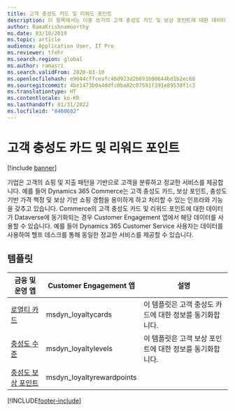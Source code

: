 ```yaml
---
title: 고객 충성도 카드 및 리워드 포인트
description: 이 항목에서는 이중 쓰기의 고객 충성도 카드 및 보상 포인트에 대한 데이터 통합에 대해 설명합니다.
author: RamaKrishnamoorthy
ms.date: 03/10/2019
ms.topic: article
audience: Application User, IT Pro
ms.reviewer: tfehr
ms.search.region: global
ms.author: ramasri
ms.search.validFrom: 2020-03-10
ms.openlocfilehash: e9044cffceafc46d923d2b693b00644bd1b2ec60
ms.sourcegitcommit: 4be1473b0a4ddfc0ba82c07591f391e89538f1c3
ms.translationtype: HT
ms.contentlocale: ko-KR
ms.lasthandoff: 01/31/2022
ms.locfileid: "8460682"
---
```

# <a name="customer-loyalty-cards-and-reward-points"></a>고객 충성도 카드 및 리워드 포인트

[!include [banner](../../includes/banner.md)]



기업은 고객의 쇼핑 및 지출 패턴을 기반으로 고객을 분류하고 정교한 서비스를 제공합니다. 예를 들어 Dynamics 365 Commerce는 고객 충성도 카드, 보상 포인트, 충성도 기반 가격 책정 및 보상 기반 쇼핑 경험을 용이하게 하고 처리할 수 있는 인프라와 기능을 갖추고 있습니다. Commerce의 고객 충성도 카드 및 리워드 포인트에 대한 데이터가 Dataverse에 동기화되는 경우 Customer Engagement 앱에서 해당 데이터를 사용할 수 있습니다. 예를 들어 Dynamics 365 Customer Service 사용자는 데이터를 사용하여 헬프 데스크를 통해 동일한 정교한 서비스를 제공할 수 있습니다.

## <a name="templates"></a>템플릿

금융 및 운영 앱 | Customer Engagement 앱     | 설명
|-----------------------------|-----------------------------------|-------------|
[로열티 카드](mapping-reference.md#149) | msdyn_loyaltycards | 이 템플릿은 고객 충성도 카드에 대한 정보를 동기화합니다. |
[충성도 수준](mapping-reference.md#226) | msdyn_loyaltylevels | 이 템플릿은 고객 보상 포인트에 대한 정보를 동기화합니다. |
[충성도 보상 포인트](mapping-reference.md#150) | msdyn_loyaltyrewardpoints | |

[!INCLUDE[footer-include](../../../../includes/footer-banner.md)]

